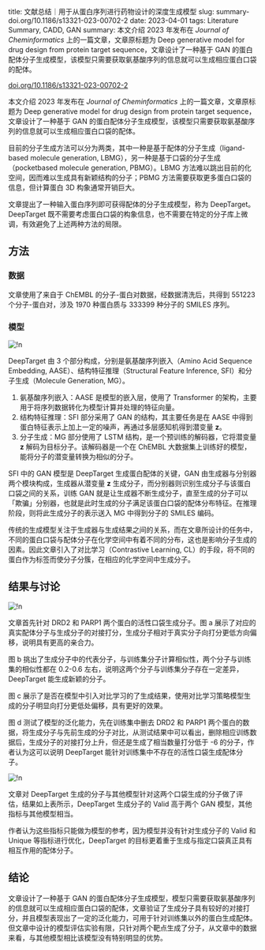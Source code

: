 title: 文献总结｜用于从蛋白序列进行药物设计的深度生成模型
slug: summary-doi.org/10.1186/s13321-023-00702-2
date: 2023-04-01
tags: Literature Summary, CADD, GAN
summary: 本文介绍 2023 年发布在 *Journal of Cheminformatics* 上的一篇文章，文章原标题为 Deep generative model for drug design from protein target sequence，文章设计了一种基于 GAN 的蛋白配体分子生成模型，该模型只需要获取氨基酸序列的信息就可以生成相应蛋白口袋的配体。

<i class="fa-solid fa-arrow-up-right-from-square"></i> [doi.org/10.1186/s13321-023-00702-2](https://doi.org/10.1186/s13321-023-00702-2)

本文介绍 2023 年发布在 *Journal of Cheminformatics* 上的一篇文章，文章原标题为 Deep generative model for drug design from protein target sequence，文章设计了一种基于 GAN 的蛋白配体分子生成模型，该模型只需要获取氨基酸序列的信息就可以生成相应蛋白口袋的配体。

目前的分子生成方法可以分为两类，其中一种是基于配体的分子生成（ligand-based molecule generation, LBMG），另一种是基于口袋的分子生成（pocketbased
molecule generation, PBMG）。LBMG 方法难以跳出目前的化空间，因而难以生成具有新颖结构的分子；PBMG 方法需要获取更多蛋白口袋的信息，但计算蛋白 3D 构象通常开销巨大。

文章提出了一种输入蛋白序列即可获得配体的分子生成模型，称为 DeepTarget。DeepTarget 既不需要考虑蛋白口袋的构象信息，也不需要在特定的分子库上微调，有效避免了上述两种方法的局限。

## 方法

### 数据

文章使用了来自于 ChEMBL 的分子-蛋白对数据，经数据清洗后，共得到 551223 个分子-蛋白对，涉及 1970 种蛋白质与 333399 种分子的 SMILES 序列。

### 模型

![!n](https://storage.live.com/items/4D18B16B8E0B1EDB!8733?authkey=ALYpzW-ZQ_VBXTU)

DeepTarget 由 3 个部分构成，分别是氨基酸序列嵌入（Amino Acid Sequence Embedding, AASE）、结构特征推理（Structural Feature Inference, SFI）和分子生成（Molecule Generation, MG）。

1. 氨基酸序列嵌入：AASE 是模型的嵌入层，使用了 Transformer 的架构，主要用于将序列数据转化为模型计算并处理的特征向量。
2. 结构特征推理：SFI 部分采用了 GAN 的结构，其主要任务是在 AASE 中得到蛋白特征表示上加上一定的噪声，再通过多层感知机得到潜变量 $\boldsymbol{z}$。
3. 分子生成：MG 部分使用了 LSTM 结构，是一个预训练的解码器，它将潜变量 $\boldsymbol{z}$ 解码为目标分子。该解码器是一个在 ChEMBL 大数据集上训练好的模型，能将分子的潜变量转换为相似的分子。

SFI 中的 GAN 模型是 DeepTarget 生成蛋白配体的关键，GAN 由生成器与分别器两个模块构成，生成器从潜变量 $\boldsymbol{z}$ 生成分子，而分别器则识别生成分子与该蛋白口袋之间的关系，训练 GAN 就是让生成器不断生成分子，直至生成的分子可以「欺骗」分别器，也就是此时生成的分子满足该蛋白口袋的配体分布特征。在推理阶段，则将此生成分子的表示送入 MG 中得到分子的 SMILES 编码。

传统的生成模型关注于生成器与生成结果之间的关系，而在文章所设计的任务中，不同的蛋白口袋与配体分子在化学空间中有着不同的分布，这也是影响分子生成的因素。因此文章引入了对比学习（Contrastive Learning, CL）的手段，将不同的蛋白作为标签而使分子分簇，在相应的化学空间中生成分子。

## 结果与讨论

![!n](https://storage.live.com/items/4D18B16B8E0B1EDB!8734?authkey=ALYpzW-ZQ_VBXTU)

文章首先针对 DRD2 和 PARP1 两个蛋白的活性口袋生成分子。图 a 展示了对应的真实配体分子与生成分子的对接打分，生成分子相对于真实分子向打分更低方向偏移，说明具有更高的亲合力。

图 b 挑出了生成分子中的代表分子，与训练集分子计算相似性，两个分子与训练集的相似性都在 0.2-0.6 左右，说明这两个分子与训练集分子存在一定差异，DeepTarget 能生成新颖的分子。

图 c 展示了是否在模型中引入对比学习的了生成结果，使用对比学习策略模型生成的分子明显向打分更低处偏移，具有更好的效果。

图 d 测试了模型的泛化能力，先在训练集中删去 DRD2 和 PARP1 两个蛋白的数据，将生成分子与先前生成的分子对比，从测试结果中可以看出，删除相应训练数据后，生成分子的对接打分上升，但还是生成了相当数量打分低于 -6 的分子，作者认为这可以说明 DeepTarget 能针对训练集中不存在的活性口袋生成配体分子。

![!n](https://storage.live.com/items/4D18B16B8E0B1EDB!8735?authkey=ALYpzW-ZQ_VBXTU)

文章对 DeepTarget 生成的分子与其他模型针对这两个口袋生成的分子做了评估，结果如上表所示，DeepTarget 生成分子的 Valid 高于两个 GAN 模型，其他指标与其他模型相当。

作者认为这些指标只能做为模型的参考，因为模型并没有针对生成分子的 Valid 和 Unique 等指标进行优化，DeepTarget 的目标更着重于生成与指定口袋真正具有相互作用的配体分子。

## 结论

文章设计了一种基于 GAN 的蛋白配体分子生成模型，模型只需要获取氨基酸序列的信息就可以生成相应蛋白口袋的配体，文章验证了生成分子具有较好的对接打分，并且模型表现出了一定的泛化能力，可用于针对训练集以外的蛋白生成配体。但文章中设计的模型评估实验有限，只针对两个靶点生成了分子，从文章中的数据来看，与其他模型相比该模型没有特别明显的优势。